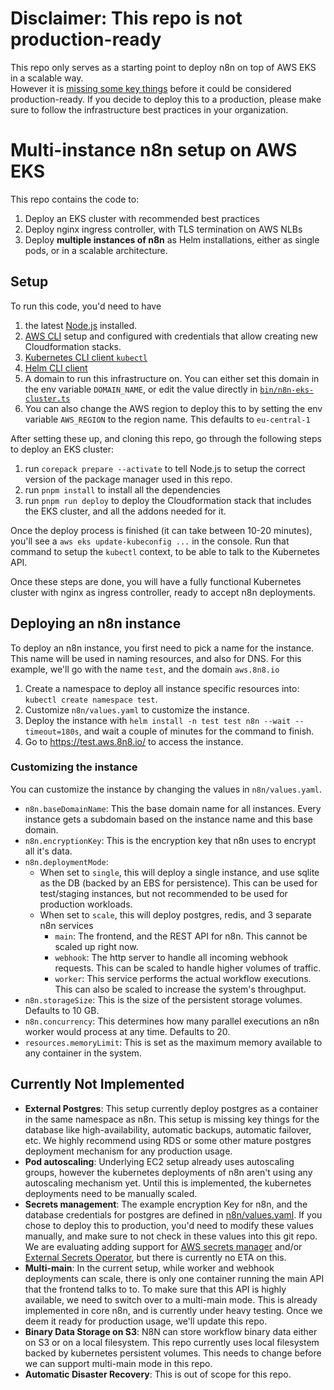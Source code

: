 # Disclaimer: This repo is not production-ready
This repo only serves as a starting point to deploy n8n on top of AWS EKS in a scalable way.  
However it is [missing some key things](#currently-not-implemented) before it could be considered production-ready.
If you decide to deploy this to a production, please make sure to follow the infrastructure best practices in your organization.

# Multi-instance n8n setup on AWS EKS

This repo contains the code to:

1. Deploy an EKS cluster with recommended best practices
2. Deploy nginx ingress controller, with TLS termination on AWS NLBs
3. Deploy **multiple instances of n8n** as Helm installations, either as single pods, or in a scalable architecture.

## Setup

To run this code, you'd need to have

1. the latest [Node.js](https://nodejs.org/) installed.
2. [AWS CLI](https://github.com/aws/aws-cli) setup and configured with credentials that allow creating new Cloudformation stacks.
3. [Kubernetes CLI client `kubectl`](https://kubernetes.io/docs/reference/kubectl/)
4. [Helm CLI client](https://helm.sh/docs/intro/install/)
5. A domain to run this infrastructure on. You can either set this domain in the env variable `DOMAIN_NAME`, or edit the value directly in [`bin/n8n-eks-cluster.ts`](bin/n8n-eks-cluster.ts#L12)
6. You can also change the AWS region to deploy this to by setting the env variable `AWS_REGION` to the region name. This defaults to `eu-central-1`

After setting these up, and cloning this repo, go through the following steps to deploy an EKS cluster:

1. run `corepack prepare --activate` to tell Node.js to setup the correct version of the package manager used in this repo.
2. run `pnpm install` to install all the dependencies
3. run `pnpm run deploy` to deploy the Cloudformation stack that includes the EKS cluster, and all the addons needed for it.

Once the deploy process is finished (it can take between 10-20 minutes), you'll see a `aws eks update-kubeconfig ...` in the console. Run that command to setup the `kubectl` context, to be able to talk to the Kubernetes API.

Once these steps are done, you will have a fully functional Kubernetes cluster with nginx as ingress controller, ready to accept n8n deployments.

## Deploying an n8n instance

To deploy an n8n instance, you first need to pick a name for the instance.
This name will be used in naming resources, and also for DNS.
For this example, we'll go with the name `test`, and the domain `aws.8n8.io`

1. Create a namespace to deploy all instance specific resources into: `kubectl create namespace test`.
2. Customize `n8n/values.yaml` to customize the instance.
3. Deploy the instance with `helm install -n test test n8n --wait --timeout=180s`, and wait a couple of minutes for the command to finish.
4. Go to https://test.aws.8n8.io/ to access the instance.

### Customizing the instance

You can customize the instance by changing the values in `n8n/values.yaml`.

- `n8n.baseDomainName`: This the base domain name for all instances. Every instance gets a subdomain based on the instance name and this base domain.
- `n8n.encryptionKey`: This is the encryption key that n8n uses to encrypt all it's data.
- `n8n.deploymentMode`:
  - When set to `single`, this will deploy a single instance, and use sqlite as the DB (backed by an EBS for persistence). This can be used for test/staging instances, but not recommended to be used for production workloads.
  - When set to `scale`, this will deploy postgres, redis, and 3 separate n8n services
    - `main`: The frontend, and the REST API for n8n. This cannot be scaled up right now.
    - `webhook`: The http server to handle all incoming webhook requests. This can be scaled to handle higher volumes of traffic.
    - `worker`: This service performs the actual workflow executions. This can also be scaled to increase the system's throughput.
- `n8n.storageSize`: This is the size of the persistent storage volumes. Defaults to 10 GB.
- `n8n.concurrency`: This determines how many parallel executions an n8n worker would process at any time. Defaults to 20.
- `resources.memoryLimit`: This is set as the maximum memory available to any container in the system.


## Currently Not Implemented
- **External Postgres**: This setup currently deploy postgres as a container in the same namespace as n8n. This setup is missing key things for the database like high-availability, automatic backups, automatic failover, etc. We highly recommend using RDS or some other mature postgres deployment mechanism for any production usage.
- **Pod autoscaling**: Underlying EC2 setup already uses autoscaling groups, however the kubernetes deployments of n8n aren't using any autoscaling mechanism yet. Until this is implemented, the kubernetes deployments need to be manually scaled.
- **Secrets management**: The example encryption Key for n8n, and the database credentials for postgres are defined in [n8n/values.yaml](n8n/values.yaml). If you chose to deploy this to production, you'd need to modify these values manually, and make sure to not check in these values into this git repo. We are evaluating adding support for [AWS secrets manager](https://aws.amazon.com/secrets-manager/) and/or [External Secrets Operator](https://external-secrets.io), but there is currently no ETA on this.
- **Multi-main**: In the current setup, while worker and webhook deployments can scale, there is only one container running the main API that the frontend talks to to. To make sure that this API is highly available, we need to switch over to a multi-main mode. This is already implemented in core n8n, and is currently under heavy testing. Once we deem it ready for production usage, we'll update this repo.
- **Binary Data Storage on S3**: N8N can store workflow binary data either on S3 or on a local filesystem. This repo currently uses local filesystem backed by kubernetes persistent volumes. This needs to change before we can support multi-main mode in this repo. 
- **Automatic Disaster Recovery**: This is out of scope for this repo.
